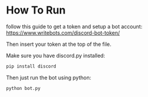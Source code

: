 # How To Run
follow this guide to get a token and setup a bot account: <https://www.writebots.com/discord-bot-token/>

Then insert your token at the top of the file.

Make sure you have discord.py installed:
```bash
pip install discord
```

Then just run the bot using python:
```bash
python bot.py
```
